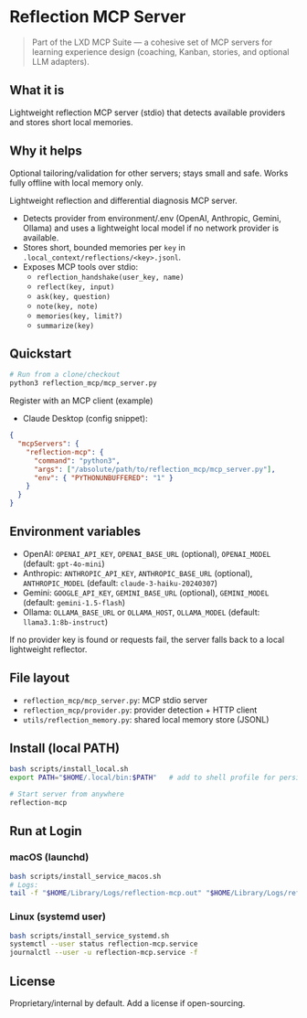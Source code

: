# Reflection MCP Server

> Part of the LXD MCP Suite — a cohesive set of MCP servers for learning experience design (coaching, Kanban, stories, and optional LLM adapters).

## What it is
Lightweight reflection MCP server (stdio) that detects available providers and stores short local memories.

## Why it helps
Optional tailoring/validation for other servers; stays small and safe. Works fully offline with local memory only.

Lightweight reflection and differential diagnosis MCP server.

- Detects provider from environment/.env (OpenAI, Anthropic, Gemini, Ollama) and uses a lightweight local model if no network provider is available.
- Stores short, bounded memories per `key` in `.local_context/reflections/<key>.jsonl`.
- Exposes MCP tools over stdio:
  - `reflection_handshake(user_key, name)`
  - `reflect(key, input)`
  - `ask(key, question)`
  - `note(key, note)`
  - `memories(key, limit?)`
  - `summarize(key)`

## Quickstart

```bash
# Run from a clone/checkout
python3 reflection_mcp/mcp_server.py
```

Register with an MCP client (example)

- Claude Desktop (config snippet):
```json
{
  "mcpServers": {
    "reflection-mcp": {
      "command": "python3",
      "args": ["/absolute/path/to/reflection_mcp/mcp_server.py"],
      "env": { "PYTHONUNBUFFERED": "1" }
    }
  }
}
```

## Environment variables

- OpenAI: `OPENAI_API_KEY`, `OPENAI_BASE_URL` (optional), `OPENAI_MODEL` (default: `gpt-4o-mini`)
- Anthropic: `ANTHROPIC_API_KEY`, `ANTHROPIC_BASE_URL` (optional), `ANTHROPIC_MODEL` (default: `claude-3-haiku-20240307`)
- Gemini: `GOOGLE_API_KEY`, `GEMINI_BASE_URL` (optional), `GEMINI_MODEL` (default: `gemini-1.5-flash`)
- Ollama: `OLLAMA_BASE_URL` or `OLLAMA_HOST`, `OLLAMA_MODEL` (default: `llama3.1:8b-instruct`)

If no provider key is found or requests fail, the server falls back to a local lightweight reflector.

## File layout

- `reflection_mcp/mcp_server.py`: MCP stdio server
- `reflection_mcp/provider.py`: provider detection + HTTP client
- `utils/reflection_memory.py`: shared local memory store (JSONL)

## Install (local PATH)

```bash
bash scripts/install_local.sh
export PATH="$HOME/.local/bin:$PATH"   # add to shell profile for persistence

# Start server from anywhere
reflection-mcp
```

## Run at Login

### macOS (launchd)

```bash
bash scripts/install_service_macos.sh
# Logs:
tail -f "$HOME/Library/Logs/reflection-mcp.out" "$HOME/Library/Logs/reflection-mcp.err"
```

### Linux (systemd user)

```bash
bash scripts/install_service_systemd.sh
systemctl --user status reflection-mcp.service
journalctl --user -u reflection-mcp.service -f
```

## License

Proprietary/internal by default. Add a license if open-sourcing.
